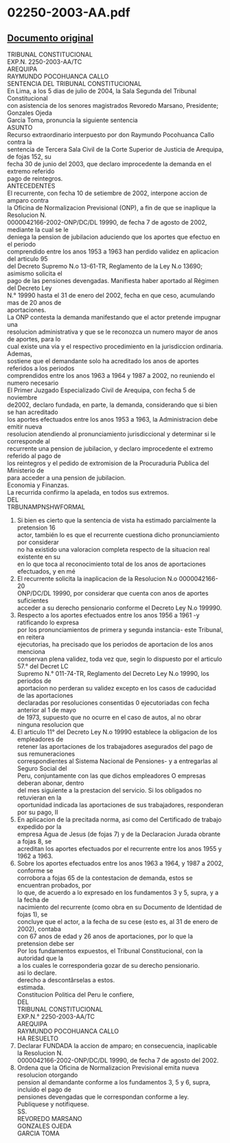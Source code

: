 
02250-2003-AA.pdf
=================
  
[Documento original](https://tc.gob.pe/jurisprudencia/2004/02250-2003-AA.pdf)  
---  
TRIBUNAL CONSTITUCIONAL  
EXP.N. 2250-2003-AA/TC  
AREQUIPA  
RAYMUNDO POCOHUANCA CALLO  
SENTENCIA DEL TRIBUNAL CONSTITUCIONAL  
En Lima, a los 5 dias de julio de 2004, la Sala Segunda del Tribunal Constitucional  
con asistencia de los senores magistrados Revoredo Marsano, Presidente; Gonzales Ojeda  
Garcia Toma, pronuncia la siguiente sentencia  
ASUNTO  
Recurso extraordinario interpuesto por don Raymundo Pocohuanca Callo contra la  
sentencia de Tercera Sala Civil de la Corte Superior de Justicia de Arequipa, de fojas 152, su  
fecha 30 de junio del 2003, que declaro improcedente la demanda en el extremo referido  
pago de reintegros.  
ANTECEDENTES  
El recurrente, con fecha 10 de setiembre de 2002, interpone accion de amparo contra  
la Oficina de Normalizacion Previsional (ONP), a fin de que se inaplique la Resolucion N.  
0000042166-2002-ONP/DC/DL 19990, de fecha 7 de agosto de 2002, mediante la cual se le  
deniega la pension de jubilacion aduciendo que los aportes que efectuo en el periodo  
comprendido entre los anos 1953 a 1963 han perdido validez en aplicacion del articulo 95  
del Decreto Supremo N.o 13-61-TR, Reglamento de la Ley N.o 13690; asimismo solicita el  
pago de las pensiones devengadas. Manifiesta haber aportado al Régimen del Decreto Ley  
N.° 19990 hasta el 31 de enero del 2002, fecha en que ceso, acumulando mas de 20 anos de  
aportaciones.  
La ONP contesta la demanda manifestando que el actor pretende impugnar una  
resolucion administrativa y que se le reconozca un numero mayor de anos de aportes, para lo  
cual existe una via y el respectivo procedimiento en la jurisdiccion ordinaria. Ademas,  
sostiene que el demandante solo ha acreditado los anos de aportes referidos a los periodos  
comprendidos entre los anos 1963 a 1964 y 1987 a 2002, no reuniendo el numero necesario  
El Primer Juzgado Especializado Civil de Arequipa, con fecha 5 de noviembre  
de2002, declaro fundada, en parte, la demanda, considerando que si bien se han acreditado  
los aportes efectuados entre los anos 1953 a 1963, la Administracion debe emitir nueva  
resolucion atendiendo al pronunciamiento jurisdiccional y determinar si le corresponde al  
recurrente una pension de jubilacion, y declaro improcedente el extremo referido al pago de  
los reintegros y el pedido de extromision de la Procuraduria Publica del Ministerio de  
para acceder a una pension de jubilacion.  
Economia y Finanzas.  
La recurrida confirmo la apelada, en todos sus extremos.  
DEL  
TRBUNAMPNSHWFORMAL  
1. Si bien es cierto que la sentencia de vista ha estimado parcialmente la pretension 16  
actor, también lo es que el recurrente cuestiona dicho pronunciamiento por considerar  
no ha existido una valoracion completa respecto de la situacion real existente en su  
en lo que toca al reconocimiento total de los anos de aportaciones efectuados, y en mé  
2. El recurrente solicita la inaplicacion de la Resolucion N.o 0000042166-20  
ONP/DC/DL 19990, por considerar que cuenta con anos de aportes suficientes  
acceder a su derecho pensionario conforme el Decreto Ley N.o 199990.  
3. Respecto a los aportes efectuados entre los anos 1956 a 1961 -y ratificando lo expresa  
por los pronunciamientos de primera y segunda instancia- este Tribunal, en reitera  
ejecutorias, ha precisado que los periodos de aportacion de los anos menciona  
conservan plena validez, toda vez que, segin lo dispuesto por el articulo 57.° del Decret LC  
Supremo N.° 011-74-TR, Reglamento del Decreto Ley N.o 19990, los periodos de  
aportacion no perderan su validez excepto en los casos de caducidad de las aportaciones  
declaradas por resoluciones consentidas 0 ejecutoriadas con fecha anterior al 1 de mayo  
de 1973, supuesto que no ocurre en el caso de autos, al no obrar ninguna resolucion que  
4. El articulo 11° del Decreto Ley N.o 19990 establece la obligacion de los empleadores de  
retener las aportaciones de los trabajadores asegurados del pago de sus remuneraciones  
correspondientes al Sistema Nacional de Pensiones- y a entregarlas al Seguro Social del  
Peru, conjuntamente con las que dichos empleadores O empresas deberan abonar, dentro  
del mes siguiente a la prestacion del servicio. Si los obligados no retuvieran en la  
oportunidad indicada las aportaciones de sus trabajadores, responderan por su pago, II  
5. En aplicacion de la precitada norma, asi como del Certificado de trabajo expedido por la  
empresa Agua de Jesus (de fojas 7) y de la Declaracion Jurada obrante a fojas 8, se  
acreditan los aportes efectuados por el recurrente entre los anos 1955 y 1962 a 1963.  
1. Sobre los aportes efectuados entre los anos 1963 a 1964, y 1987 a 2002, conforme se  
corrobora a fojas 65 de la contestacion de demanda, estos se encuentran probados, por  
lo que, de acuerdo a lo expresado en los fundamentos 3 y 5, supra, y a la fecha de  
nacimiento del recurrente (como obra en su Documento de Identidad de fojas 1), se  
concluye que el actor, a la fecha de su cese (esto es, al 31 de enero de 2002), contaba  
con 67 anos de edad y 26 anos de aportaciones, por lo que la pretension debe ser  
Por los fundamentos expuestos, el Tribunal Constitucional, con la autoridad que la  
a los cuales le corresponderia gozar de su derecho pensionario.  
asi lo declare.  
derecho a descontârselas a estos.  
estimada.  
Constitucion Politica del Peru le confiere,  
DEL  
TRIBUNAL CONSTITUCIONAL  
EXP.N.° 2250-2003-AA/TC  
AREQUIPA  
RAYMUNDO POCOHUANCA CALLO  
HA RESUELTO  
1. Declarar FUNDADA la accion de amparo; en consecuencia, inaplicable la Resolucion N.  
0000042166-2002-ONP/DC/DL 19990, de fecha 7 de agosto del 2002.  
2. Ordena que la Oficina de Normalizacion Previsional emita nueva resolucion otorgando  
pension al demandante conforme a los fundamentos 3, 5 y 6, supra, incluido el pago de  
pensiones devengadas que le correspondan conforme a ley.  
Publiquese y notifiquese.  
SS.  
REVOREDO MARSANO  
GONZALES OJEDA  
GARCIA TOMA